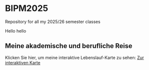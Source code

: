 # BIPM2025

Repository for all my 2025/26 semester classes

Hello hello

## Meine akademische und berufliche Reise

Klicken Sie hier, um meine interaktive Lebenslauf-Karte zu sehen:
[Zur interaktiven Karte](./academic_journey_map.html)
